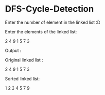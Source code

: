 # DFS-Cycle-Detection




Enter the number of element in the linked list :D

Enter the elements of the linked list:

2 4 9 1 5 7 3

Output :

Original linked list :

2 4 9 1 5 7 3

Sorted linked list:

1 2 3 4 5 7 9

